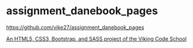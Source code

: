 # assignment_danebook_pages

https://github.com/vike27/assignment_danebook_pages

[An HTML5, CSS3, Bootstrap, and SASS project of the Viking Code School](http://www.vikingcodeschool.com)
